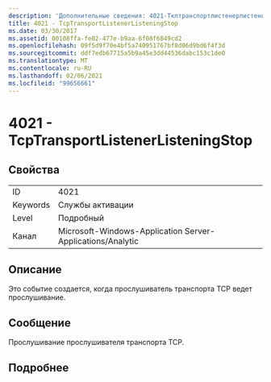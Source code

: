 ```yaml
---
description: 'Дополнительные сведения: 4021-Ткптранспортлистенерлистенингстоп'
title: 4021 - TcpTransportListenerListeningStop
ms.date: 03/30/2017
ms.assetid: 00108ffa-fe02-477e-b9aa-6f08f6849cd2
ms.openlocfilehash: 09f5d9f70e4bf5a740951767bf8d06d9bd6f4f3d
ms.sourcegitcommit: ddf7edb67715a5b9a45e3dd44536dabc153c1de0
ms.translationtype: MT
ms.contentlocale: ru-RU
ms.lasthandoff: 02/06/2021
ms.locfileid: "99656661"
---
```

# <a name="4021---tcptransportlistenerlisteningstop"></a>4021 - TcpTransportListenerListeningStop

## <a name="properties"></a>Свойства  
  
|||  
|-|-|  
|ID|4021|  
|Keywords|Службы активации|  
|Level|Подробный|  
|Канал|Microsoft-Windows-Application Server-Applications/Analytic|  
  
## <a name="description"></a>Описание  

 Это событие создается, когда прослушиватель транспорта TCP ведет прослушивание.  
  
## <a name="message"></a>Сообщение  

 Прослушивание прослушивателя транспорта TCP.  
  
## <a name="details"></a>Подробнее
